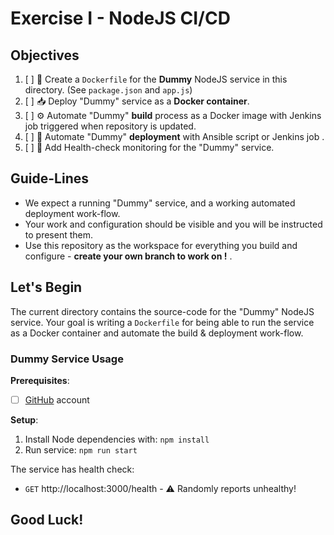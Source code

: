# Exercise I - NodeJS CI/CD

## Objectives

1. [ ] 🐳 Create a `Dockerfile` for the **Dummy** NodeJS service in this
  directory. (See `package.json` and `app.js`)
2. [ ] 📥 Deploy "Dummy" service as a **Docker container**.
3. [ ] ⚙️  Automate "Dummy" **build** process as a Docker image with Jenkins job triggered when repository is updated.
4. [ ] 🔄 Automate "Dummy" **deployment** with Ansible script or Jenkins job .
5. [ ] 🤒 Add Health-check monitoring for the "Dummy" service.

## Guide-Lines

- We expect a running "Dummy" service, and a working automated deployment work-flow. 
- Your work and configuration should be visible and you will be instructed to
  present them.
- Use this repository as the workspace for everything you build and configure - **create your own branch to work on !** .

## Let's Begin

The current directory contains the source-code for the "Dummy" NodeJS service. 
Your goal is writing a `Dockerfile` for being able to run the service as a 
Docker container and automate the build & deployment work-flow.


### Dummy Service Usage

**Prerequisites**:
- [ ] [GitHub](https://github.com) account

**Setup**:

1. Install Node dependencies with: `npm install`
2. Run service: `npm run start`

The service has health check:

- `GET` http://localhost:3000/health - ⚠️ Randomly reports unhealthy!



## Good Luck!
